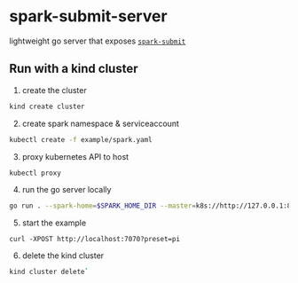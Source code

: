 # spark-submit-server

lightweight go server that exposes [`spark-submit`](https://spark.apache.org/docs/latest/submitting-applications.html)

## Run with a kind cluster

1. create the cluster
```bash
kind create cluster
```
2. create spark namespace & serviceaccount
```bash
kubectl create -f example/spark.yaml
```
3. proxy kubernetes API to host
```bash
kubectl proxy
```
4. run the go server locally
```bash
go run . --spark-home=$SPARK_HOME_DIR --master=k8s://http://127.0.0.1:8001 --spark-conf-dir=example/sparkConf --debug
```
5. start the example
```
curl -XPOST http://localhost:7070?preset=pi
```
6. delete the kind cluster
```bash
kind cluster delete`
```
